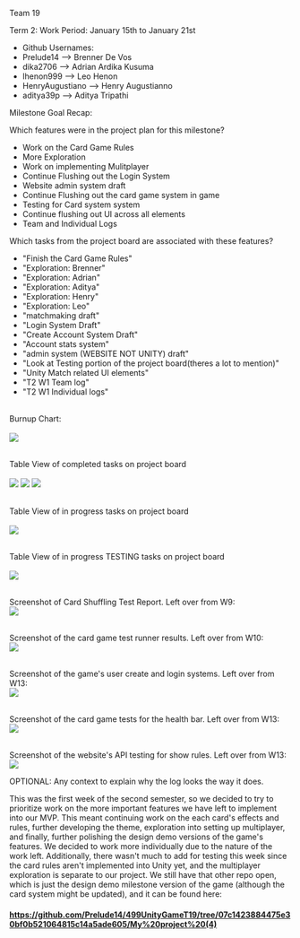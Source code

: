 Team 19

Term 2:
Work Period: January 15th to January 21st
<ul>
<li>Github Usernames:</li>
<li>Prelude14 --> Brenner De Vos</li>
<li>dika2706 --> Adrian Ardika Kusuma</li>
<li>lhenon999 --> Leo Henon</li>
<li>HenryAugustiano --> Henry Augustianno</li>
<li>aditya39p --> Aditya Tripathi</li>
</ul>

Milestone Goal Recap:<br>

Which features were in the project plan for this milestone?
<ul>
<li>Work on the Card Game Rules</li>
<li>More Exploration</li>
<li>Work on implementing Mulitplayer</li>
<li>Continue Flushing out the Login System</li>
<li>Website admin system draft</li>
<li>Continue Flushing out the card game system in game</li>
<li>Testing for Card system system</li>
<li>Continue flushing out UI across all elements</li>
<li>Team and Individual Logs</li>
</ul>

Which tasks from the project board are associated with these features?
<ul>
<li>"Finish the Card Game Rules"</li>
<li>"Exploration: Brenner"</li>
<li>"Exploration: Adrian"</li>
<li>"Exploration: Aditya"</li>
<li>"Exploration: Henry"</li>
<li>"Exploration: Leo"</li>
<li>"matchmaking draft"</li>  
<li>"Login System Draft"</li>
<li>"Create Account System Draft"</li>
<li>"Account stats system"</li>
<li>"admin system (WEBSITE NOT UNITY) draft"</li>
<li>"Look at Testing portion of the project board(theres a lot to mention)"</li>
<li>"Unity Match related UI elements"</li>
<li>"T2 W1 Team log"</li>
<li>"T2 W1 Individual logs"</li>
</ul>

<br>Burnup Chart:<br><br>
<img src = "log_imgs/burnUpJAN14.PNG"/>

<br>Table View of completed tasks on project board<br><br>
<img src = "log_imgs/compTasksJAN14_P1-1-17.PNG"/>
<img src = "log_imgs/compTasksJAN14_P2-17-33.PNG"/>
<img src = "log_imgs/compTasksJAN14_P3-33-46.PNG"/>

<br>Table View of in progress tasks on project board<br><br>
<img src = "log_imgs/inProgTasksJAN14.PNG"/>

<br>Table View of in progress TESTING tasks on project board<br><br>
<img src = "log_imgs/inProgTESTING_JAN14.PNG"/>

<br>Screenshot of Card Shuffling Test Report. Left over from W9:<br>
<img src = "log_imgs/testingProofNOV5.PNG"/>

<br>Screenshot of the card game test runner results. Left over from W10:<br>
<img src = "log_imgs/Test_runner_results.png"/>

<br>Screenshot of the game's user create and login systems. Left over from W13:<br>
<img src = "log_imgs/testingProof_createAndLoginTests_DEC3.PNG"/>

<br>Screenshot of the card game tests for the health bar. Left over from W13:<br>
<img src = "log_imgs/testingProof_healthbarTests_DEC3.PNG.png"/>

<br>Screenshot of the website's API testing for show rules. Left over from W13:<br>
<img src = "log_imgs/testingProof_APItestingforshowrules_DEC3.PNG.png"/>

OPTIONAL: Any context to explain why the log looks the way it does.
<br><p>This was the first week of the second semester, so we decided to try to prioritize work on the more important features we have left to implement into our MVP. This meant continuing work on the each card's 
effects and rules, further developing the theme, exploration into setting up multiplayer, and finally, further polishing the design demo versions of the game's features. We decided to work more individually due 
to the nature of the work left. Additionally, there wasn't much to add for testing this week since the card rules aren't implemented into Unity yet, and the multiplayer exploration is separate to our project. 
We still have that other repo open, which is just the design demo milestone version of the game (although the card system might be updated), and it can be found here:</p>

#### https://github.com/Prelude14/499UnityGameT19/tree/07c1423884475e30bf0b521064815c14a5ade605/My%20project%20(4)
